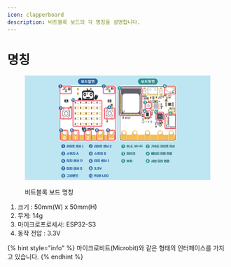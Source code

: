 ```yaml
---
icon: clapperboard
description: 비트블록 보드의 각 명칭을 설명합니다.
---
```


# 명칭

<figure><img src="../.gitbook/assets/2025-01-06 10 24 10.png" alt=""><figcaption><p>비트블록 보드 명칭</p></figcaption></figure>

1. 크기 : 50mm(W) x 50mm(H)
2. 무게: 14g
3. 마이크로프로세서:  ESP32-S3&#x20;
4. 동작 전압 : 3.3V

{% hint style="info" %}
마이크로비트(Microbit)와 같은 형태의 인터페이스를 가지고 있습니다.
{% endhint %}
